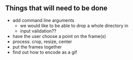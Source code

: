 ## Things that will need to be done
- add command line arguments
    - we would like to be able to drop a whole directory in
    - input validation??
- have the user choose a point on the frame(s)
- process: crop, resize, center
- put the frames together
- find out how to encode as a gif
